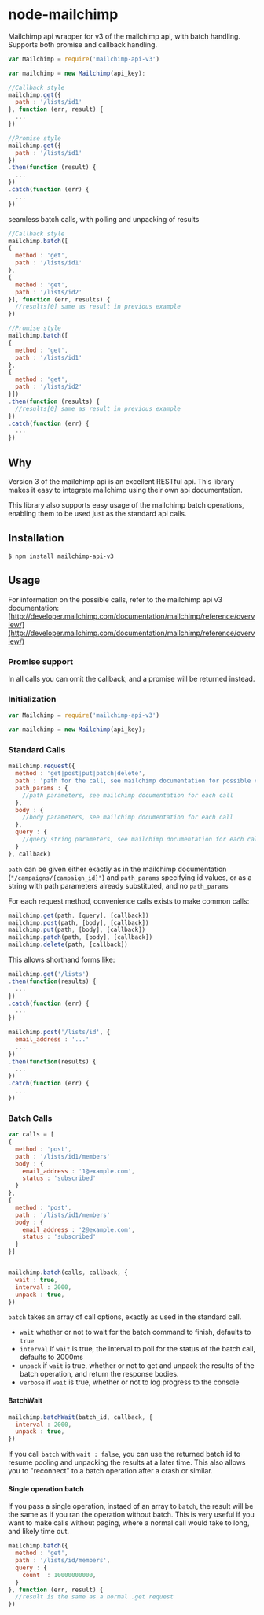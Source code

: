 # node-mailchimp

Mailchimp api wrapper for v3 of the mailchimp api, with batch handling. Supports both promise and callback handling.

```javascript
var Mailchimp = require('mailchimp-api-v3')

var mailchimp = new Mailchimp(api_key);

//Callback style
mailchimp.get({
  path : '/lists/id1'
}, function (err, result) {
  ...
})

//Promise style
mailchimp.get({
  path : '/lists/id1'
})
.then(function (result) {
  ...
})
.catch(function (err) {
  ...
})
```

seamless batch calls, with polling and unpacking of results

```javascript
//Callback style
mailchimp.batch([
{
  method : 'get',
  path : '/lists/id1'
},
{
  method : 'get',
  path : '/lists/id2'
}], function (err, results) {
  //results[0] same as result in previous example
})

//Promise style
mailchimp.batch([
{
  method : 'get',
  path : '/lists/id1'
},
{
  method : 'get',
  path : '/lists/id2'
}])
.then(function (results) {
  //results[0] same as result in previous example
})
.catch(function (err) {
  ...
})
```

## Why
Version 3 of the mailchimp api is an excellent RESTful api. This library makes it easy to integrate mailchimp using their own api documentation.

This library also supports easy usage of the mailchimp batch operations, enabling them to be used just as the standard api calls.

## Installation

`$ npm install mailchimp-api-v3`

## Usage

For information on the possible calls, refer to the mailchimp api v3 documentation: [http://developer.mailchimp.com/documentation/mailchimp/reference/overview/](http://developer.mailchimp.com/documentation/mailchimp/reference/overview/)

### Promise support

In all calls you can omit the callback, and a promise will be returned instead.

### Initialization

```javascript
var Mailchimp = require('mailchimp-api-v3')

var mailchimp = new Mailchimp(api_key);
```

### Standard Calls

```javascript
mailchimp.request({
  method : 'get|post|put|patch|delete',
  path : 'path for the call, see mailchimp documentation for possible calls'
  path_params : {
    //path parameters, see mailchimp documentation for each call
  },
  body : {
    //body parameters, see mailchimp documentation for each call
  },
  query : {
    //query string parameters, see mailchimp documentation for each call
  }
}, callback)
```

`path` can be given either exactly as in the mailchimp documentation (`"/campaigns/{campaign_id}"`) and `path_params` specifying id values, or as a string with path parameters already substituted, and no `path_params`

For each request method, convenience calls exists to make common calls:

```javascript
mailchimp.get(path, [query], [callback])
mailchimp.post(path, [body], [callback])
mailchimp.put(path, [body], [callback])
mailchimp.patch(path, [body], [callback])
mailchimp.delete(path, [callback])
```

This allows shorthand forms like:

```javascript
mailchimp.get('/lists')
.then(function(results) {
  ...
})
.catch(function (err) {
  ...
})

mailchimp.post('/lists/id', {
  email_address : '...'
  ...
})
.then(function(results) {
  ...
})
.catch(function (err) {
  ...
})
```

### Batch Calls

```javascript
var calls = [
{
  method : 'post',
  path : '/lists/id1/members'
  body : {
    email_address : '1@example.com',
    status : 'subscribed'
  }
},
{
  method : 'post',
  path : '/lists/id1/members'
  body : {
    email_address : '2@example.com',
    status : 'subscribed'
  }
}]


mailchimp.batch(calls, callback, {
  wait : true,
  interval : 2000,
  unpack : true,
})
```

`batch` takes an array of call options, exactly as used in the standard call.

* `wait` whether or not to wait for the batch command to finish, defaults to `true`
* `interval` if `wait` is true, the interval to poll for the status of the batch call, defaults to 2000ms
* `unpack` if `wait` is true, whether or not to get and unpack the results of the batch operation, and return the response bodies.
* `verbose` if `wait` is true, whether or not to log progress to the console

#### BatchWait

```javascript
mailchimp.batchWait(batch_id, callback, {
  interval : 2000,
  unpack : true,
})
```

If you call `batch` with `wait : false`, you can use the returned batch id to resume pooling and unpacking the results at a later time.
This also allows you to "reconnect" to a batch operation after a crash or similar.

#### Single operation batch

If you pass a single operation, instaed of an array to `batch`, the result will be the same as if you ran the operation without batch.
This is very useful if you want to make calls without paging, where a normal call would take to long, and likely time out.

```javascript
mailchimp.batch({
  method : 'get',
  path : '/lists/id/members',
  query : {
    count  : 10000000000,
  }
}, function (err, result) {
  //result is the same as a normal .get request
})
```